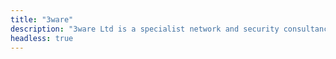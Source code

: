 ```yaml
---
title: "3ware"
description: "3ware Ltd is a specialist network and security consultancy with 18 years of industry experience. Our main focus is helping clients with Data Centre design, cloud migrations and digital transformation projects in the Public Sector and the Enterprise."
headless: true
---
```

